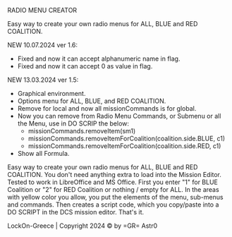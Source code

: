RADIO MENU CREATOR

Easy way to create your own radio menus for ALL, BLUE and RED COALITION.

NEW 10.07.2024 ver 1.6:
* Fixed and now it can accept alphanumeric name in flag.
* Fixed and now it can accept 0 as value in flag.
	  
NEW 13.03.2024 ver 1.5:
* Graphical environment.
* Options menu for ALL, BLUE, and RED COALITION.
* Remove for local and now all missionCommands is for global.
* Now you can remove from Radio Menu Commands, or Submenu or all the Μenu, use in DO SCRIP the below:
   * missionCommands.removeItem(sm1)
   * missionCommands.removeItemForCoalition(coalition.side.BLUE, c1)
   * missionCommands.removeItemForCoalition(coalition.side.RED, c1)
* Show all Formula.

Easy way to create your own radio menus for ALL, BLUE and RED COALITION.
You don't need anything extra to load into the Mission Editor.
Tested to work in LibreOffice and MS Office.
First you enter "1" for BLUE Coalition or "2" for RED Coalition or nothing / empty for ALL. In the areas with yellow color you allow, you put the elements of the menu, sub-menus and commands. Then creates a script code, which you copy/paste into a DO SCRIPT in the DCS mission editor.
That's it.



LockOn-Greece   |   Copyright 2024 © by =GR= Astr0 
